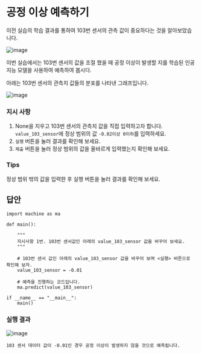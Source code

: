 # 공정 이상 예측하기
이전 실습의 학습 결과를 통하여 103번 센서의 관측 값이 중요하다는 것을 알아보았습니다.

![image](https://user-images.githubusercontent.com/61646760/145755332-5a8973ac-683c-4ffa-9052-559faa9649bf.png)

이번 실습에서는 103번 센서의 값을 조절 했을 때 공정 이상이 발생할 지를 학습된 인공지능 모델을 사용하여 예측하여 봅시다.

아래는 103번 센서의 관측치 값들의 분포를 나타낸 그래프입니다.

![image](https://user-images.githubusercontent.com/61646760/145755349-dac4966e-4e99-49ce-88a2-d987268c9a5b.png)

### 지시 사항
1. None을 지우고 103번 센서의 관측치 값을 직접 입력하고자 합니다. `value_103_sensor`에 정상 범위의 값 `-0.02이상 0이하`를 입력하세요.
2. `실행` 버튼을 눌러 결과를 확인해 보세요.
3. `제출` 버튼을 눌러 정상 범위의 값을 올바르게 입력했는지 확인해 보세요.

### Tips
정상 범위 밖의 값을 입력한 후 실행 버튼을 눌러 결과를 확인해 보세요.

## 답안
```
import machine as ma

def main():
	
    """
    지시사항 1번. 103번 센서값인 아래의 value_103_sensor 값을 바꾸어 보세요.
    """
    
    # 103번 센서 값인 아래의 value_103_sensor 값을 바꾸어 보며 <실행> 버튼으로 확인해 보자.
    value_103_sensor = -0.01
    
    # 예측을 진행하는 코드입니다.
    ma.predict(value_103_sensor)
    
if __name__ == "__main__":
    main()
```

### 실행 결과
![image](https://user-images.githubusercontent.com/61646760/145755517-4fc55264-23ff-4dfc-afa9-78695e0cd96f.png)
```
103 센서 데이터 값이 -0.01인 경우 공정 이상이 발생하지 않을 것으로 예측됩니다.
```
